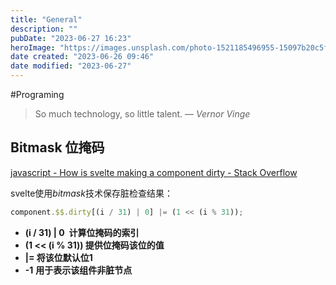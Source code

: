 ```yaml
---
title: "General"
description: ""
pubDate: "2023-06-27 16:23"
heroImage: "https://images.unsplash.com/photo-1521185496955-15097b20c5fe?ixlib=rb-4.0.3&ixid=M3wxMjA3fDB8MHxwaG90by1wYWdlfHx8fGVufDB8fHx8fA%3D%3D&auto=format&fit=crop&w=640&q=80"
date created: "2023-06-26 09:46"
date modified: "2023-06-27"
---
```


#Programing

> So much technology, so little talent.
> — <cite>Vernor Vinge</cite>


## Bitmask 位掩码

[javascript - How is svelte making a component dirty - Stack Overflow](https://stackoverflow.com/questions/59541070/how-is-svelte-making-a-component-dirty)

svelte使用$bitmask$技术保存脏检查结果：
```js
component.$$.dirty[(i / 31) | 0] |= (1 << (i % 31));
```
- **(i / 31) | 0  计算位掩码的索引**
- **(1 << (i % 31)) 提供位掩码该位的值**
- **|= 将该位默认位1**
- **-1** **用于表示该组件非脏节点**











